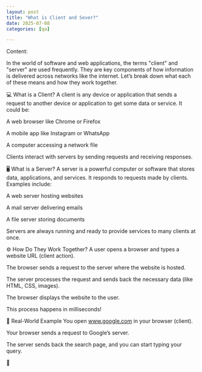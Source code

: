 ```yaml
---
layout: post
title: "What is Client and Sever?"
date: 2025-07-08
categories: [qa]

---
```


Content:

In the world of software and web applications, the terms "client" and "server" are used frequently. They are key components of how information is delivered across networks like the internet. Let’s break down what each of these means and how they work together.

💻 What is a Client?
A client is any device or application that sends a request to another device or application to get some data or service. It could be:

A web browser like Chrome or Firefox

A mobile app like Instagram or WhatsApp

A computer accessing a network file

Clients interact with servers by sending requests and receiving responses.

🖥️ What is a Server?
A server is a powerful computer or software that stores data, applications, and services. It responds to requests made by clients. Examples include:

A web server hosting websites

A mail server delivering emails

A file server storing documents

Servers are always running and ready to provide services to many clients at once.

⚙️ How Do They Work Together?
A user opens a browser and types a website URL (client action).

The browser sends a request to the server where the website is hosted.

The server processes the request and sends back the necessary data (like HTML, CSS, images).

The browser displays the website to the user.

This process happens in milliseconds!

📌 Real-World Example
You open www.google.com in your browser (client).

Your browser sends a request to Google’s server.

The server sends back the search page, and you can start typing your query.

 🚀
